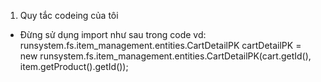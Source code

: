 1. Quy tắc codeing của tôi
- Đừng sử dụng import như sau trong code vd: runsystem.fs.item_management.entities.CartDetailPK cartDetailPK = new runsystem.fs.item_management.entities.CartDetailPK(cart.getId(), item.getProduct().getId());